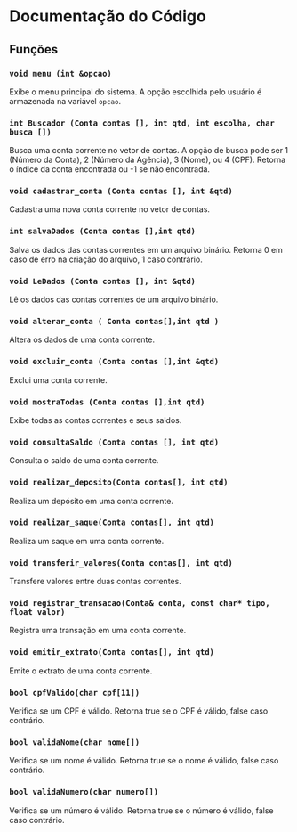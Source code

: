 # Documentação do Código

## Funções

### `void menu (int &opcao)`

Exibe o menu principal do sistema. A opção escolhida pelo usuário é armazenada na variável `opcao`.

### `int Buscador (Conta contas [], int qtd, int escolha, char busca [])`

Busca uma conta corrente no vetor de contas. A opção de busca pode ser 1 (Número da Conta), 2 (Número da Agência), 3 (Nome), ou 4 (CPF). Retorna o índice da conta encontrada ou -1 se não encontrada.

### `void cadastrar_conta (Conta contas [], int &qtd)`

Cadastra uma nova conta corrente no vetor de contas.

### `int salvaDados (Conta contas [],int qtd)`

Salva os dados das contas correntes em um arquivo binário. Retorna 0 em caso de erro na criação do arquivo, 1 caso contrário.

### `void LeDados (Conta contas [], int &qtd)`

Lê os dados das contas correntes de um arquivo binário.

### `void alterar_conta ( Conta contas[],int qtd )`

Altera os dados de uma conta corrente.

### `void excluir_conta (Conta contas [],int &qtd)`

Exclui uma conta corrente.

### `void mostraTodas (Conta contas [],int qtd)`

Exibe todas as contas correntes e seus saldos.

### `void consultaSaldo (Conta contas [], int qtd)`

Consulta o saldo de uma conta corrente.

### `void realizar_deposito(Conta contas[], int qtd)`

Realiza um depósito em uma conta corrente.

### `void realizar_saque(Conta contas[], int qtd)`

Realiza um saque em uma conta corrente.

### `void transferir_valores(Conta contas[], int qtd)`

Transfere valores entre duas contas correntes.

### `void registrar_transacao(Conta& conta, const char* tipo, float valor)`

Registra uma transação em uma conta corrente.

### `void emitir_extrato(Conta contas[], int qtd)`

Emite o extrato de uma conta corrente.

### `bool cpfValido(char cpf[11])`

Verifica se um CPF é válido. Retorna true se o CPF é válido, false caso contrário.

### `bool validaNome(char nome[])`

Verifica se um nome é válido. Retorna true se o nome é válido, false caso contrário.

### `bool validaNumero(char numero[])`

Verifica se um número é válido. Retorna true se o número é válido, false caso contrário.
